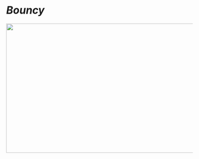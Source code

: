 # ***Bouncy***
<img src = "https://media.giphy.com/media/MF7jbX1f0cRQxikvV9/giphy.gif" width = "650px" height = "350px">
